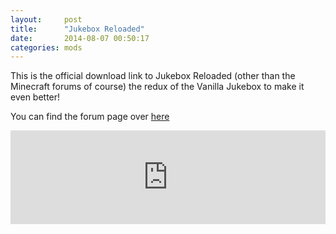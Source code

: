 ```yaml
---
layout:     post
title:      "Jukebox Reloaded"
date:       2014-08-07 00:50:17
categories: mods
---
```


This is the official download link to Jukebox Reloaded (other than the Minecraft forums of course) the redux of the Vanilla Jukebox to make it even better!

You can find the forum page over [here](http://www.minecraftforum.net/forums/mapping-and-modding/minecraft-mods/1288485-1-5-1-1-4-7-forge-universal-cazzars-mods-jukebox)

 <iframe src="http://widget.mcf.li/mc-mods/minecraft/jukebox-reloaded" width="100%" style="border: none;"></iframe> 

